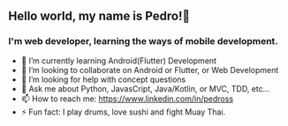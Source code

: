 <!--
**pedro-ss/pedro-ss** is a ✨ _special_ ✨ repository because its `README.md` (this file) appears on your GitHub profile.

-->
## Hello world, my name is Pedro!👋
### I'm web developer, learning the ways of mobile development.
- 🌱 I’m currently learning Android(Flutter) Development
- 👯 I’m looking to collaborate on Android or Flutter, or Web Development
- 🤔 I’m looking for help with concept questions
- 💬 Ask me about Python, JavasCript, Java/Kotlin, or MVC, TDD, etc...
- 📫 How to reach me: https://www.linkedin.com/in/pedross
- ⚡ Fun fact: I play drums, love sushi and fight Muay Thai.

<script type="text/javascript" src="https://platform.linkedin.com/badges/js/profile.js" async defer></script>
